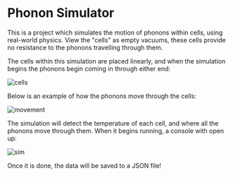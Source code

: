 # Phonon Simulator
This is a project which simulates the motion of phonons within cells, using real-world physics.
View the "cells" as empty vacuums, these cells provide no resistance to the phonons travelling through them.

The cells within this simulation are placed linearly, and when the simulation begins the phonons begin coming in through either end:

![cells](https://user-images.githubusercontent.com/77464600/225078525-f5d3b5f2-a49b-42c2-80cc-98ab05ebff0d.PNG)

Below is an example of how the phonons move through the cells:

![movement](https://user-images.githubusercontent.com/77464600/225080354-573aafc0-c127-4308-9ac3-bab4a3730056.PNG)

The simulation will detect the temperature of each cell, and where all the phonons move through them.
When it begins running, a console with open up:

![sim](https://user-images.githubusercontent.com/77464600/225081502-02b98b4a-c442-49bd-8694-97e58b474653.PNG)

Once it is done, the data will be saved to a JSON file!


